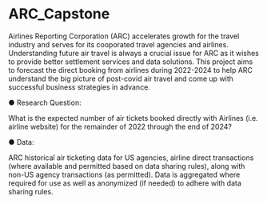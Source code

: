 # ARC_Capstone

Airlines Reporting Corporation (ARC) accelerates growth for the travel industry and serves for its cooporated travel agencies and airlines. Understanding future air travel is always a crucial issue for ARC as it wishes to provide better settlement services and data solutions. This project aims to forecast the direct booking from airlines during 2022-2024 to help ARC understand the big picture of post-covid air travel and come up with successful business strategies in advance.

● Research Question:

What is the expected number of air tickets booked directly with Airlines (i.e. airline 
website) for the remainder of 2022 through the end of 2024? 

● Data:

ARC historical air ticketing data for US agencies, airline direct transactions (where available and permitted based on data sharing rules), 
along with non-US agency transactions (as permitted). 
Data is aggregated where required for use as well as anonymized (if needed) to adhere with data sharing rules.
